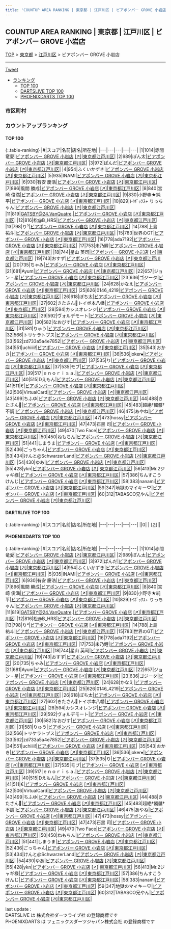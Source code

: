 ```yaml
---
title: 'COUNTUP AREA RANKING | 東京都 | 江戸川区 | ビアポンバー GROVE 小岩店'
---
```

## COUNTUP AREA RANKING | 東京都 | 江戸川区 | ビアポンバー GROVE 小岩店

[TOP](/darts/rank/) > [東京都](/darts/rank/東京都/) > [江戸川区](/darts/rank/東京都/江戸川区/) > ビアポンバー GROVE 小岩店

___

<a href="https://twitter.com/share?ref_src=twsrc%5Etfw" data-text="COUNTUP AREA RANKING | 東京都江戸川区ビアポンバー GROVE 小岩店" class="twitter-share-button" data-hashtags="DARTSLIVE,PHOENIXDARTS,darts,ダーツ" data-show-count="false">Tweet</a>

* [ランキング](#カウントアップランキング)
    * [TOP 100](#top-100)
    * [DARTSLIVE TOP 100](#dartslive-top-100)
    * [PHOENIXDARTS TOP 100](#phoenixdarts-top-100)

### 市区町村

<ul>

</ul>

### カウントアップランキング

#### TOP 100



{:.table-ranking}
|#|スコア|名前|店名|所在地|
|---|---|---|---|---|
|1|1014|<span class="rank-name-pd"><span class="pro-icon-pd"></span>赤間 竜愛</span>|<a href="/darts/rank/shops/91587.html">ビアポンバー GROVE 小岩店</a> <a href="https://vs.phoenixdarts.com/jp/shop/shopDetailInfo/s_91587?s_seq=91587">[↗]</a>|<a href="/darts/rank/東京都/江戸川区">東京都江戸川区</a>|
|2|989|<span class="rank-name-pd">ぽん太</span>|<a href="/darts/rank/shops/91587.html">ビアポンバー GROVE 小岩店</a> <a href="https://vs.phoenixdarts.com/jp/shop/shopDetailInfo/s_91587?s_seq=91587">[↗]</a>|<a href="/darts/rank/東京都/江戸川区">東京都江戸川区</a>|
|3|972|<span class="rank-name-pd">ぱんだ</span>|<a href="/darts/rank/shops/91587.html">ビアポンバー GROVE 小岩店</a> <a href="https://vs.phoenixdarts.com/jp/shop/shopDetailInfo/s_91587?s_seq=91587">[↗]</a>|<a href="/darts/rank/東京都/江戸川区">東京都江戸川区</a>|
|4|954|<span class="rank-name-pd">ふくいかずき</span>|<a href="/darts/rank/shops/91587.html">ビアポンバー GROVE 小岩店</a> <a href="https://vs.phoenixdarts.com/jp/shop/shopDetailInfo/s_91587?s_seq=91587">[↗]</a>|<a href="/darts/rank/東京都/江戸川区">東京都江戸川区</a>|
|5|935|<span class="rank-name-pd">INAMI</span>|<a href="/darts/rank/shops/91587.html">ビアポンバー GROVE 小岩店</a> <a href="https://vs.phoenixdarts.com/jp/shop/shopDetailInfo/s_91587?s_seq=91587">[↗]</a>|<a href="/darts/rank/東京都/江戸川区">東京都江戸川区</a>|
|6|930|<span class="rank-name-pd"><span class="pro-icon-pd"></span>有安 慶浩</span>|<a href="/darts/rank/shops/91587.html">ビアポンバー GROVE 小岩店</a> <a href="https://vs.phoenixdarts.com/jp/shop/shopDetailInfo/s_91587?s_seq=91587">[↗]</a>|<a href="/darts/rank/東京都/江戸川区">東京都江戸川区</a>|
|7|896|<span class="rank-name-pd"><span class="pro-icon-pd"></span>風間 勝成</span>|<a href="/darts/rank/shops/91587.html">ビアポンバー GROVE 小岩店</a> <a href="https://vs.phoenixdarts.com/jp/shop/shopDetailInfo/s_91587?s_seq=91587">[↗]</a>|<a href="/darts/rank/東京都/江戸川区">東京都江戸川区</a>|
|8|840|<span class="rank-name-pd"><span class="pro-icon-pd"></span>宮崎 俊満</span>|<a href="/darts/rank/shops/91587.html">ビアポンバー GROVE 小岩店</a> <a href="https://vs.phoenixdarts.com/jp/shop/shopDetailInfo/s_91587?s_seq=91587">[↗]</a>|<a href="/darts/rank/東京都/江戸川区">東京都江戸川区</a>|
|9|830|<span class="rank-name-pd">小野寺★純平</span>|<a href="/darts/rank/shops/91587.html">ビアポンバー GROVE 小岩店</a> <a href="https://vs.phoenixdarts.com/jp/shop/shopDetailInfo/s_91587?s_seq=91587">[↗]</a>|<a href="/darts/rank/東京都/江戸川区">東京都江戸川区</a>|
|10|829|<span class="rank-name-pd">ﾄｲﾎﾞｯｸｽ+ りっちゃん</span>|<a href="/darts/rank/shops/91587.html">ビアポンバー GROVE 小岩店</a> <a href="https://vs.phoenixdarts.com/jp/shop/shopDetailInfo/s_91587?s_seq=91587">[↗]</a>|<a href="/darts/rank/東京都/江戸川区">東京都江戸川区</a>|
|11|819|<span class="rank-name-pd">GATSBY@24.VanQuatre.</span>|<a href="/darts/rank/shops/91587.html">ビアポンバー GROVE 小岩店</a> <a href="https://vs.phoenixdarts.com/jp/shop/shopDetailInfo/s_91587?s_seq=91587">[↗]</a>|<a href="/darts/rank/東京都/江戸川区">東京都江戸川区</a>|
|12|816|<span class="rank-name-pd">松@B_HRS</span>|<a href="/darts/rank/shops/91587.html">ビアポンバー GROVE 小岩店</a> <a href="https://vs.phoenixdarts.com/jp/shop/shopDetailInfo/s_91587?s_seq=91587">[↗]</a>|<a href="/darts/rank/東京都/江戸川区">東京都江戸川区</a>|
|13|798|<span class="rank-name-pd">り³</span>|<a href="/darts/rank/shops/91587.html">ビアポンバー GROVE 小岩店</a> <a href="https://vs.phoenixdarts.com/jp/shop/shopDetailInfo/s_91587?s_seq=91587">[↗]</a>|<a href="/darts/rank/東京都/江戸川区">東京都江戸川区</a>|
|14|788|<span class="rank-name-pd">上島　祐斗</span>|<a href="/darts/rank/shops/91587.html">ビアポンバー GROVE 小岩店</a> <a href="https://vs.phoenixdarts.com/jp/shop/shopDetailInfo/s_91587?s_seq=91587">[↗]</a>|<a href="/darts/rank/東京都/江戸川区">東京都江戸川区</a>|
|15|783|<span class="rank-name-pd">世界のGT</span>|<a href="/darts/rank/shops/91587.html">ビアポンバー GROVE 小岩店</a> <a href="https://vs.phoenixdarts.com/jp/shop/shopDetailInfo/s_91587?s_seq=91587">[↗]</a>|<a href="/darts/rank/東京都/江戸川区">東京都江戸川区</a>|
|16|778|<span class="rank-name-pd">ada7192</span>|<a href="/darts/rank/shops/91587.html">ビアポンバー GROVE 小岩店</a> <a href="https://vs.phoenixdarts.com/jp/shop/shopDetailInfo/s_91587?s_seq=91587">[↗]</a>|<a href="/darts/rank/東京都/江戸川区">東京都江戸川区</a>|
|17|753|<span class="rank-name-pd">未乃鯉</span>|<a href="/darts/rank/shops/91587.html">ビアポンバー GROVE 小岩店</a> <a href="https://vs.phoenixdarts.com/jp/shop/shopDetailInfo/s_91587?s_seq=91587">[↗]</a>|<a href="/darts/rank/東京都/江戸川区">東京都江戸川区</a>|
|18|744|<span class="rank-name-pd"><span class="pro-icon-pd"></span>星山 英司</span>|<a href="/darts/rank/shops/91587.html">ビアポンバー GROVE 小岩店</a> <a href="https://vs.phoenixdarts.com/jp/shop/shopDetailInfo/s_91587?s_seq=91587">[↗]</a>|<a href="/darts/rank/東京都/江戸川区">東京都江戸川区</a>|
|19|743|<span class="rank-name-pd">おすず</span>|<a href="/darts/rank/shops/91587.html">ビアポンバー GROVE 小岩店</a> <a href="https://vs.phoenixdarts.com/jp/shop/shopDetailInfo/s_91587?s_seq=91587">[↗]</a>|<a href="/darts/rank/東京都/江戸川区">東京都江戸川区</a>|
|20|735|<span class="rank-name-pd">ちゃみ</span>|<a href="/darts/rank/shops/91587.html">ビアポンバー GROVE 小岩店</a> <a href="https://vs.phoenixdarts.com/jp/shop/shopDetailInfo/s_91587?s_seq=91587">[↗]</a>|<a href="/darts/rank/東京都/江戸川区">東京都江戸川区</a>|
|21|681|<span class="rank-name-pd">Ayum</span>|<a href="/darts/rank/shops/91587.html">ビアポンバー GROVE 小岩店</a> <a href="https://vs.phoenixdarts.com/jp/shop/shopDetailInfo/s_91587?s_seq=91587">[↗]</a>|<a href="/darts/rank/東京都/江戸川区">東京都江戸川区</a>|
|22|657|<span class="rank-name-pd">ジョン・星</span>|<a href="/darts/rank/shops/91587.html">ビアポンバー GROVE 小岩店</a> <a href="https://vs.phoenixdarts.com/jp/shop/shopDetailInfo/s_91587?s_seq=91587">[↗]</a>|<a href="/darts/rank/東京都/江戸川区">東京都江戸川区</a>|
|23|636|<span class="rank-name-pd">ゴジータ</span>|<a href="/darts/rank/shops/91587.html">ビアポンバー GROVE 小岩店</a> <a href="https://vs.phoenixdarts.com/jp/shop/shopDetailInfo/s_91587?s_seq=91587">[↗]</a>|<a href="/darts/rank/東京都/江戸川区">東京都江戸川区</a>|
|24|628|<span class="rank-name-pd">かなえ</span>|<a href="/darts/rank/shops/91587.html">ビアポンバー GROVE 小岩店</a> <a href="https://vs.phoenixdarts.com/jp/shop/shopDetailInfo/s_91587?s_seq=91587">[↗]</a>|<a href="/darts/rank/東京都/江戸川区">東京都江戸川区</a>|
|25|626|<span class="rank-name-pd">0146_4219</span>|<a href="/darts/rank/shops/91587.html">ビアポンバー GROVE 小岩店</a> <a href="https://vs.phoenixdarts.com/jp/shop/shopDetailInfo/s_91587?s_seq=91587">[↗]</a>|<a href="/darts/rank/東京都/江戸川区">東京都江戸川区</a>|
|26|618|<span class="rank-name-pd">ぽち太</span>|<a href="/darts/rank/shops/91587.html">ビアポンバー GROVE 小岩店</a> <a href="https://vs.phoenixdarts.com/jp/shop/shopDetailInfo/s_91587?s_seq=91587">[↗]</a>|<a href="/darts/rank/東京都/江戸川区">東京都江戸川区</a>|
|27|602|<span class="rank-name-pd">きたさん🎯トイボ本八幡</span>|<a href="/darts/rank/shops/91587.html">ビアポンバー GROVE 小岩店</a> <a href="https://vs.phoenixdarts.com/jp/shop/shopDetailInfo/s_91587?s_seq=91587">[↗]</a>|<a href="/darts/rank/東京都/江戸川区">東京都江戸川区</a>|
|28|594|<span class="rank-name-pd">カシスオレンジ</span>|<a href="/darts/rank/shops/91587.html">ビアポンバー GROVE 小岩店</a> <a href="https://vs.phoenixdarts.com/jp/shop/shopDetailInfo/s_91587?s_seq=91587">[↗]</a>|<a href="/darts/rank/東京都/江戸川区">東京都江戸川区</a>|
|29|592|<span class="rank-name-pd">ヴォルデモート</span>|<a href="/darts/rank/shops/91587.html">ビアポンバー GROVE 小岩店</a> <a href="https://vs.phoenixdarts.com/jp/shop/shopDetailInfo/s_91587?s_seq=91587">[↗]</a>|<a href="/darts/rank/東京都/江戸川区">東京都江戸川区</a>|
|30|582|<span class="rank-name-pd">なおぴす</span>|<a href="/darts/rank/shops/91587.html">ビアポンバー GROVE 小岩店</a> <a href="https://vs.phoenixdarts.com/jp/shop/shopDetailInfo/s_91587?s_seq=91587">[↗]</a>|<a href="/darts/rank/東京都/江戸川区">東京都江戸川区</a>|
|31|581|<span class="rank-name-pd">りゅう</span>|<a href="/darts/rank/shops/91587.html">ビアポンバー GROVE 小岩店</a> <a href="https://vs.phoenixdarts.com/jp/shop/shopDetailInfo/s_91587?s_seq=91587">[↗]</a>|<a href="/darts/rank/東京都/江戸川区">東京都江戸川区</a>|
|32|566|<span class="rank-name-pd">トリケラトプス</span>|<a href="/darts/rank/shops/91587.html">ビアポンバー GROVE 小岩店</a> <a href="https://vs.phoenixdarts.com/jp/shop/shopDetailInfo/s_91587?s_seq=91587">[↗]</a>|<a href="/darts/rank/東京都/江戸川区">東京都江戸川区</a>|
|33|562|<span class="rank-name-pd">zd733a5a4e7852</span>|<a href="/darts/rank/shops/91587.html">ビアポンバー GROVE 小岩店</a> <a href="https://vs.phoenixdarts.com/jp/shop/shopDetailInfo/s_91587?s_seq=91587">[↗]</a>|<a href="/darts/rank/東京都/江戸川区">東京都江戸川区</a>|
|34|551|<span class="rank-name-pd">uchiiii!</span>|<a href="/darts/rank/shops/91587.html">ビアポンバー GROVE 小岩店</a> <a href="https://vs.phoenixdarts.com/jp/shop/shopDetailInfo/s_91587?s_seq=91587">[↗]</a>|<a href="/darts/rank/東京都/江戸川区">東京都江戸川区</a>|
|35|543|<span class="rank-name-pd">おかき</span>|<a href="/darts/rank/shops/91587.html">ビアポンバー GROVE 小岩店</a> <a href="https://vs.phoenixdarts.com/jp/shop/shopDetailInfo/s_91587?s_seq=91587">[↗]</a>|<a href="/darts/rank/東京都/江戸川区">東京都江戸川区</a>|
|36|536|<span class="rank-name-pd">joker♠️</span>|<a href="/darts/rank/shops/91587.html">ビアポンバー GROVE 小岩店</a> <a href="https://vs.phoenixdarts.com/jp/shop/shopDetailInfo/s_91587?s_seq=91587">[↗]</a>|<a href="/darts/rank/東京都/江戸川区">東京都江戸川区</a>|
|37|535|<span class="rank-name-pd">り</span>|<a href="/darts/rank/shops/91587.html">ビアポンバー GROVE 小岩店</a> <a href="https://vs.phoenixdarts.com/jp/shop/shopDetailInfo/s_91587?s_seq=91587">[↗]</a>|<a href="/darts/rank/東京都/江戸川区">東京都江戸川区</a>|
|37|535|<span class="rank-name-pd">モブ</span>|<a href="/darts/rank/shops/91587.html">ビアポンバー GROVE 小岩店</a> <a href="https://vs.phoenixdarts.com/jp/shop/shopDetailInfo/s_91587?s_seq=91587">[↗]</a>|<a href="/darts/rank/東京都/江戸川区">東京都江戸川区</a>|
|39|517|<span class="rank-name-pd">ｅｎｏｒｉｓａ.</span>|<a href="/darts/rank/shops/91587.html">ビアポンバー GROVE 小岩店</a> <a href="https://vs.phoenixdarts.com/jp/shop/shopDetailInfo/s_91587?s_seq=91587">[↗]</a>|<a href="/darts/rank/東京都/江戸川区">東京都江戸川区</a>|
|40|515|<span class="rank-name-pd">Dえもん</span>|<a href="/darts/rank/shops/91587.html">ビアポンバー GROVE 小岩店</a> <a href="https://vs.phoenixdarts.com/jp/shop/shopDetailInfo/s_91587?s_seq=91587">[↗]</a>|<a href="/darts/rank/東京都/江戸川区">東京都江戸川区</a>|
|41|511|<span class="rank-name-pd">€</span>|<a href="/darts/rank/shops/91587.html">ビアポンバー GROVE 小岩店</a> <a href="https://vs.phoenixdarts.com/jp/shop/shopDetailInfo/s_91587?s_seq=91587">[↗]</a>|<a href="/darts/rank/東京都/江戸川区">東京都江戸川区</a>|
|42|506|<span class="rank-name-pd">VirtualCard</span>|<a href="/darts/rank/shops/91587.html">ビアポンバー GROVE 小岩店</a> <a href="https://vs.phoenixdarts.com/jp/shop/shopDetailInfo/s_91587?s_seq=91587">[↗]</a>|<a href="/darts/rank/東京都/江戸川区">東京都江戸川区</a>|
|43|499|<span class="rank-name-pd">ちふゆ</span>|<a href="/darts/rank/shops/91587.html">ビアポンバー GROVE 小岩店</a> <a href="https://vs.phoenixdarts.com/jp/shop/shopDetailInfo/s_91587?s_seq=91587">[↗]</a>|<a href="/darts/rank/東京都/江戸川区">東京都江戸川区</a>|
|44|488|<span class="rank-name-pd">きたさん🎯</span>|<a href="/darts/rank/shops/91587.html">ビアポンバー GROVE 小岩店</a> <a href="https://vs.phoenixdarts.com/jp/shop/shopDetailInfo/s_91587?s_seq=91587">[↗]</a>|<a href="/darts/rank/東京都/江戸川区">東京都江戸川区</a>|
|45|483|<span class="rank-name-pd">超絶†髑髏†不調</span>|<a href="/darts/rank/shops/91587.html">ビアポンバー GROVE 小岩店</a> <a href="https://vs.phoenixdarts.com/jp/shop/shopDetailInfo/s_91587?s_seq=91587">[↗]</a>|<a href="/darts/rank/東京都/江戸川区">東京都江戸川区</a>|
|46|475|<span class="rank-name-pd">あやね</span>|<a href="/darts/rank/shops/91587.html">ビアポンバー GROVE 小岩店</a> <a href="https://vs.phoenixdarts.com/jp/shop/shopDetailInfo/s_91587?s_seq=91587">[↗]</a>|<a href="/darts/rank/東京都/江戸川区">東京都江戸川区</a>|
|47|473|<span class="rank-name-pd">hossy</span>|<a href="/darts/rank/shops/91587.html">ビアポンバー GROVE 小岩店</a> <a href="https://vs.phoenixdarts.com/jp/shop/shopDetailInfo/s_91587?s_seq=91587">[↗]</a>|<a href="/darts/rank/東京都/江戸川区">東京都江戸川区</a>|
|47|473|<span class="rank-name-pd"><span class="pro-icon-pd"></span>石黒 司</span>|<a href="/darts/rank/shops/91587.html">ビアポンバー GROVE 小岩店</a> <a href="https://vs.phoenixdarts.com/jp/shop/shopDetailInfo/s_91587?s_seq=91587">[↗]</a>|<a href="/darts/rank/東京都/江戸川区">東京都江戸川区</a>|
|49|470|<span class="rank-name-pd">Two Face</span>|<a href="/darts/rank/shops/91587.html">ビアポンバー GROVE 小岩店</a> <a href="https://vs.phoenixdarts.com/jp/shop/shopDetailInfo/s_91587?s_seq=91587">[↗]</a>|<a href="/darts/rank/東京都/江戸川区">東京都江戸川区</a>|
|50|450|<span class="rank-name-pd">ねもちん</span>|<a href="/darts/rank/shops/91587.html">ビアポンバー GROVE 小岩店</a> <a href="https://vs.phoenixdarts.com/jp/shop/shopDetailInfo/s_91587?s_seq=91587">[↗]</a>|<a href="/darts/rank/東京都/江戸川区">東京都江戸川区</a>|
|51|441|<span class="rank-name-pd">しまうま</span>|<a href="/darts/rank/shops/91587.html">ビアポンバー GROVE 小岩店</a> <a href="https://vs.phoenixdarts.com/jp/shop/shopDetailInfo/s_91587?s_seq=91587">[↗]</a>|<a href="/darts/rank/東京都/江戸川区">東京都江戸川区</a>|
|52|436|<span class="rank-name-pd">ごっちゃん</span>|<a href="/darts/rank/shops/91587.html">ビアポンバー GROVE 小岩店</a> <a href="https://vs.phoenixdarts.com/jp/shop/shopDetailInfo/s_91587?s_seq=91587">[↗]</a>|<a href="/darts/rank/東京都/江戸川区">東京都江戸川区</a>|
|53|434|<span class="rank-name-pd">けんと@SchwarzerLand</span>|<a href="/darts/rank/shops/91587.html">ビアポンバー GROVE 小岩店</a> <a href="https://vs.phoenixdarts.com/jp/shop/shopDetailInfo/s_91587?s_seq=91587">[↗]</a>|<a href="/darts/rank/東京都/江戸川区">東京都江戸川区</a>|
|54|430|<span class="rank-name-pd">ゆあ</span>|<a href="/darts/rank/shops/91587.html">ビアポンバー GROVE 小岩店</a> <a href="https://vs.phoenixdarts.com/jp/shop/shopDetailInfo/s_91587?s_seq=91587">[↗]</a>|<a href="/darts/rank/東京都/江戸川区">東京都江戸川区</a>|
|55|428|<span class="rank-name-pd">ykn</span>|<a href="/darts/rank/shops/91587.html">ビアポンバー GROVE 小岩店</a> <a href="https://vs.phoenixdarts.com/jp/shop/shopDetailInfo/s_91587?s_seq=91587">[↗]</a>|<a href="/darts/rank/東京都/江戸川区">東京都江戸川区</a>|
|56|413|<span class="rank-name-pd">Mr.2ジャギ様</span>|<a href="/darts/rank/shops/91587.html">ビアポンバー GROVE 小岩店</a> <a href="https://vs.phoenixdarts.com/jp/shop/shopDetailInfo/s_91587?s_seq=91587">[↗]</a>|<a href="/darts/rank/東京都/江戸川区">東京都江戸川区</a>|
|57|386|<span class="rank-name-pd">ちんすこうけんじ</span>|<a href="/darts/rank/shops/91587.html">ビアポンバー GROVE 小岩店</a> <a href="https://vs.phoenixdarts.com/jp/shop/shopDetailInfo/s_91587?s_seq=91587">[↗]</a>|<a href="/darts/rank/東京都/江戸川区">東京都江戸川区</a>|
|58|383|<span class="rank-name-pd">nanami</span>|<a href="/darts/rank/shops/91587.html">ビアポンバー GROVE 小岩店</a> <a href="https://vs.phoenixdarts.com/jp/shop/shopDetailInfo/s_91587?s_seq=91587">[↗]</a>|<a href="/darts/rank/東京都/江戸川区">東京都江戸川区</a>|
|59|347|<span class="rank-name-pd">地獄のマイキー♡</span>|<a href="/darts/rank/shops/91587.html">ビアポンバー GROVE 小岩店</a> <a href="https://vs.phoenixdarts.com/jp/shop/shopDetailInfo/s_91587?s_seq=91587">[↗]</a>|<a href="/darts/rank/東京都/江戸川区">東京都江戸川区</a>|
|60|312|<span class="rank-name-pd">TABASCO兄やん</span>|<a href="/darts/rank/shops/91587.html">ビアポンバー GROVE 小岩店</a> <a href="https://vs.phoenixdarts.com/jp/shop/shopDetailInfo/s_91587?s_seq=91587">[↗]</a>|<a href="/darts/rank/東京都/江戸川区">東京都江戸川区</a>|


#### DARTSLIVE TOP 100



{:.table-ranking}
|#|スコア|名前|店名|所在地|
|---|---|---|---|---|
||0|<span class="rank-name-dl"> </span>|<a href="/darts/rank/shops/.html"></a> <a href="">[↗]</a>|<a href="/darts/rank//"></a>|


#### PHOENIXDARTS TOP 100



{:.table-ranking}
|#|スコア|名前|店名|所在地|
|---|---|---|---|---|
|1|1014|<span class="rank-name-pd"><span class="pro-icon-pd"></span>赤間 竜愛</span>|<a href="/darts/rank/shops/91587.html">ビアポンバー GROVE 小岩店</a> <a href="https://vs.phoenixdarts.com/jp/shop/shopDetailInfo/s_91587?s_seq=91587">[↗]</a>|<a href="/darts/rank/東京都/江戸川区">東京都江戸川区</a>|
|2|989|<span class="rank-name-pd">ぽん太</span>|<a href="/darts/rank/shops/91587.html">ビアポンバー GROVE 小岩店</a> <a href="https://vs.phoenixdarts.com/jp/shop/shopDetailInfo/s_91587?s_seq=91587">[↗]</a>|<a href="/darts/rank/東京都/江戸川区">東京都江戸川区</a>|
|3|972|<span class="rank-name-pd">ぱんだ</span>|<a href="/darts/rank/shops/91587.html">ビアポンバー GROVE 小岩店</a> <a href="https://vs.phoenixdarts.com/jp/shop/shopDetailInfo/s_91587?s_seq=91587">[↗]</a>|<a href="/darts/rank/東京都/江戸川区">東京都江戸川区</a>|
|4|954|<span class="rank-name-pd">ふくいかずき</span>|<a href="/darts/rank/shops/91587.html">ビアポンバー GROVE 小岩店</a> <a href="https://vs.phoenixdarts.com/jp/shop/shopDetailInfo/s_91587?s_seq=91587">[↗]</a>|<a href="/darts/rank/東京都/江戸川区">東京都江戸川区</a>|
|5|935|<span class="rank-name-pd">INAMI</span>|<a href="/darts/rank/shops/91587.html">ビアポンバー GROVE 小岩店</a> <a href="https://vs.phoenixdarts.com/jp/shop/shopDetailInfo/s_91587?s_seq=91587">[↗]</a>|<a href="/darts/rank/東京都/江戸川区">東京都江戸川区</a>|
|6|930|<span class="rank-name-pd"><span class="pro-icon-pd"></span>有安 慶浩</span>|<a href="/darts/rank/shops/91587.html">ビアポンバー GROVE 小岩店</a> <a href="https://vs.phoenixdarts.com/jp/shop/shopDetailInfo/s_91587?s_seq=91587">[↗]</a>|<a href="/darts/rank/東京都/江戸川区">東京都江戸川区</a>|
|7|896|<span class="rank-name-pd"><span class="pro-icon-pd"></span>風間 勝成</span>|<a href="/darts/rank/shops/91587.html">ビアポンバー GROVE 小岩店</a> <a href="https://vs.phoenixdarts.com/jp/shop/shopDetailInfo/s_91587?s_seq=91587">[↗]</a>|<a href="/darts/rank/東京都/江戸川区">東京都江戸川区</a>|
|8|840|<span class="rank-name-pd"><span class="pro-icon-pd"></span>宮崎 俊満</span>|<a href="/darts/rank/shops/91587.html">ビアポンバー GROVE 小岩店</a> <a href="https://vs.phoenixdarts.com/jp/shop/shopDetailInfo/s_91587?s_seq=91587">[↗]</a>|<a href="/darts/rank/東京都/江戸川区">東京都江戸川区</a>|
|9|830|<span class="rank-name-pd">小野寺★純平</span>|<a href="/darts/rank/shops/91587.html">ビアポンバー GROVE 小岩店</a> <a href="https://vs.phoenixdarts.com/jp/shop/shopDetailInfo/s_91587?s_seq=91587">[↗]</a>|<a href="/darts/rank/東京都/江戸川区">東京都江戸川区</a>|
|10|829|<span class="rank-name-pd">ﾄｲﾎﾞｯｸｽ+ りっちゃん</span>|<a href="/darts/rank/shops/91587.html">ビアポンバー GROVE 小岩店</a> <a href="https://vs.phoenixdarts.com/jp/shop/shopDetailInfo/s_91587?s_seq=91587">[↗]</a>|<a href="/darts/rank/東京都/江戸川区">東京都江戸川区</a>|
|11|819|<span class="rank-name-pd">GATSBY@24.VanQuatre.</span>|<a href="/darts/rank/shops/91587.html">ビアポンバー GROVE 小岩店</a> <a href="https://vs.phoenixdarts.com/jp/shop/shopDetailInfo/s_91587?s_seq=91587">[↗]</a>|<a href="/darts/rank/東京都/江戸川区">東京都江戸川区</a>|
|12|816|<span class="rank-name-pd">松@B_HRS</span>|<a href="/darts/rank/shops/91587.html">ビアポンバー GROVE 小岩店</a> <a href="https://vs.phoenixdarts.com/jp/shop/shopDetailInfo/s_91587?s_seq=91587">[↗]</a>|<a href="/darts/rank/東京都/江戸川区">東京都江戸川区</a>|
|13|798|<span class="rank-name-pd">り³</span>|<a href="/darts/rank/shops/91587.html">ビアポンバー GROVE 小岩店</a> <a href="https://vs.phoenixdarts.com/jp/shop/shopDetailInfo/s_91587?s_seq=91587">[↗]</a>|<a href="/darts/rank/東京都/江戸川区">東京都江戸川区</a>|
|14|788|<span class="rank-name-pd">上島　祐斗</span>|<a href="/darts/rank/shops/91587.html">ビアポンバー GROVE 小岩店</a> <a href="https://vs.phoenixdarts.com/jp/shop/shopDetailInfo/s_91587?s_seq=91587">[↗]</a>|<a href="/darts/rank/東京都/江戸川区">東京都江戸川区</a>|
|15|783|<span class="rank-name-pd">世界のGT</span>|<a href="/darts/rank/shops/91587.html">ビアポンバー GROVE 小岩店</a> <a href="https://vs.phoenixdarts.com/jp/shop/shopDetailInfo/s_91587?s_seq=91587">[↗]</a>|<a href="/darts/rank/東京都/江戸川区">東京都江戸川区</a>|
|16|778|<span class="rank-name-pd">ada7192</span>|<a href="/darts/rank/shops/91587.html">ビアポンバー GROVE 小岩店</a> <a href="https://vs.phoenixdarts.com/jp/shop/shopDetailInfo/s_91587?s_seq=91587">[↗]</a>|<a href="/darts/rank/東京都/江戸川区">東京都江戸川区</a>|
|17|753|<span class="rank-name-pd">未乃鯉</span>|<a href="/darts/rank/shops/91587.html">ビアポンバー GROVE 小岩店</a> <a href="https://vs.phoenixdarts.com/jp/shop/shopDetailInfo/s_91587?s_seq=91587">[↗]</a>|<a href="/darts/rank/東京都/江戸川区">東京都江戸川区</a>|
|18|744|<span class="rank-name-pd"><span class="pro-icon-pd"></span>星山 英司</span>|<a href="/darts/rank/shops/91587.html">ビアポンバー GROVE 小岩店</a> <a href="https://vs.phoenixdarts.com/jp/shop/shopDetailInfo/s_91587?s_seq=91587">[↗]</a>|<a href="/darts/rank/東京都/江戸川区">東京都江戸川区</a>|
|19|743|<span class="rank-name-pd">おすず</span>|<a href="/darts/rank/shops/91587.html">ビアポンバー GROVE 小岩店</a> <a href="https://vs.phoenixdarts.com/jp/shop/shopDetailInfo/s_91587?s_seq=91587">[↗]</a>|<a href="/darts/rank/東京都/江戸川区">東京都江戸川区</a>|
|20|735|<span class="rank-name-pd">ちゃみ</span>|<a href="/darts/rank/shops/91587.html">ビアポンバー GROVE 小岩店</a> <a href="https://vs.phoenixdarts.com/jp/shop/shopDetailInfo/s_91587?s_seq=91587">[↗]</a>|<a href="/darts/rank/東京都/江戸川区">東京都江戸川区</a>|
|21|681|<span class="rank-name-pd">Ayum</span>|<a href="/darts/rank/shops/91587.html">ビアポンバー GROVE 小岩店</a> <a href="https://vs.phoenixdarts.com/jp/shop/shopDetailInfo/s_91587?s_seq=91587">[↗]</a>|<a href="/darts/rank/東京都/江戸川区">東京都江戸川区</a>|
|22|657|<span class="rank-name-pd">ジョン・星</span>|<a href="/darts/rank/shops/91587.html">ビアポンバー GROVE 小岩店</a> <a href="https://vs.phoenixdarts.com/jp/shop/shopDetailInfo/s_91587?s_seq=91587">[↗]</a>|<a href="/darts/rank/東京都/江戸川区">東京都江戸川区</a>|
|23|636|<span class="rank-name-pd">ゴジータ</span>|<a href="/darts/rank/shops/91587.html">ビアポンバー GROVE 小岩店</a> <a href="https://vs.phoenixdarts.com/jp/shop/shopDetailInfo/s_91587?s_seq=91587">[↗]</a>|<a href="/darts/rank/東京都/江戸川区">東京都江戸川区</a>|
|24|628|<span class="rank-name-pd">かなえ</span>|<a href="/darts/rank/shops/91587.html">ビアポンバー GROVE 小岩店</a> <a href="https://vs.phoenixdarts.com/jp/shop/shopDetailInfo/s_91587?s_seq=91587">[↗]</a>|<a href="/darts/rank/東京都/江戸川区">東京都江戸川区</a>|
|25|626|<span class="rank-name-pd">0146_4219</span>|<a href="/darts/rank/shops/91587.html">ビアポンバー GROVE 小岩店</a> <a href="https://vs.phoenixdarts.com/jp/shop/shopDetailInfo/s_91587?s_seq=91587">[↗]</a>|<a href="/darts/rank/東京都/江戸川区">東京都江戸川区</a>|
|26|618|<span class="rank-name-pd">ぽち太</span>|<a href="/darts/rank/shops/91587.html">ビアポンバー GROVE 小岩店</a> <a href="https://vs.phoenixdarts.com/jp/shop/shopDetailInfo/s_91587?s_seq=91587">[↗]</a>|<a href="/darts/rank/東京都/江戸川区">東京都江戸川区</a>|
|27|602|<span class="rank-name-pd">きたさん🎯トイボ本八幡</span>|<a href="/darts/rank/shops/91587.html">ビアポンバー GROVE 小岩店</a> <a href="https://vs.phoenixdarts.com/jp/shop/shopDetailInfo/s_91587?s_seq=91587">[↗]</a>|<a href="/darts/rank/東京都/江戸川区">東京都江戸川区</a>|
|28|594|<span class="rank-name-pd">カシスオレンジ</span>|<a href="/darts/rank/shops/91587.html">ビアポンバー GROVE 小岩店</a> <a href="https://vs.phoenixdarts.com/jp/shop/shopDetailInfo/s_91587?s_seq=91587">[↗]</a>|<a href="/darts/rank/東京都/江戸川区">東京都江戸川区</a>|
|29|592|<span class="rank-name-pd">ヴォルデモート</span>|<a href="/darts/rank/shops/91587.html">ビアポンバー GROVE 小岩店</a> <a href="https://vs.phoenixdarts.com/jp/shop/shopDetailInfo/s_91587?s_seq=91587">[↗]</a>|<a href="/darts/rank/東京都/江戸川区">東京都江戸川区</a>|
|30|582|<span class="rank-name-pd">なおぴす</span>|<a href="/darts/rank/shops/91587.html">ビアポンバー GROVE 小岩店</a> <a href="https://vs.phoenixdarts.com/jp/shop/shopDetailInfo/s_91587?s_seq=91587">[↗]</a>|<a href="/darts/rank/東京都/江戸川区">東京都江戸川区</a>|
|31|581|<span class="rank-name-pd">りゅう</span>|<a href="/darts/rank/shops/91587.html">ビアポンバー GROVE 小岩店</a> <a href="https://vs.phoenixdarts.com/jp/shop/shopDetailInfo/s_91587?s_seq=91587">[↗]</a>|<a href="/darts/rank/東京都/江戸川区">東京都江戸川区</a>|
|32|566|<span class="rank-name-pd">トリケラトプス</span>|<a href="/darts/rank/shops/91587.html">ビアポンバー GROVE 小岩店</a> <a href="https://vs.phoenixdarts.com/jp/shop/shopDetailInfo/s_91587?s_seq=91587">[↗]</a>|<a href="/darts/rank/東京都/江戸川区">東京都江戸川区</a>|
|33|562|<span class="rank-name-pd">zd733a5a4e7852</span>|<a href="/darts/rank/shops/91587.html">ビアポンバー GROVE 小岩店</a> <a href="https://vs.phoenixdarts.com/jp/shop/shopDetailInfo/s_91587?s_seq=91587">[↗]</a>|<a href="/darts/rank/東京都/江戸川区">東京都江戸川区</a>|
|34|551|<span class="rank-name-pd">uchiiii!</span>|<a href="/darts/rank/shops/91587.html">ビアポンバー GROVE 小岩店</a> <a href="https://vs.phoenixdarts.com/jp/shop/shopDetailInfo/s_91587?s_seq=91587">[↗]</a>|<a href="/darts/rank/東京都/江戸川区">東京都江戸川区</a>|
|35|543|<span class="rank-name-pd">おかき</span>|<a href="/darts/rank/shops/91587.html">ビアポンバー GROVE 小岩店</a> <a href="https://vs.phoenixdarts.com/jp/shop/shopDetailInfo/s_91587?s_seq=91587">[↗]</a>|<a href="/darts/rank/東京都/江戸川区">東京都江戸川区</a>|
|36|536|<span class="rank-name-pd">joker♠️</span>|<a href="/darts/rank/shops/91587.html">ビアポンバー GROVE 小岩店</a> <a href="https://vs.phoenixdarts.com/jp/shop/shopDetailInfo/s_91587?s_seq=91587">[↗]</a>|<a href="/darts/rank/東京都/江戸川区">東京都江戸川区</a>|
|37|535|<span class="rank-name-pd">り</span>|<a href="/darts/rank/shops/91587.html">ビアポンバー GROVE 小岩店</a> <a href="https://vs.phoenixdarts.com/jp/shop/shopDetailInfo/s_91587?s_seq=91587">[↗]</a>|<a href="/darts/rank/東京都/江戸川区">東京都江戸川区</a>|
|37|535|<span class="rank-name-pd">モブ</span>|<a href="/darts/rank/shops/91587.html">ビアポンバー GROVE 小岩店</a> <a href="https://vs.phoenixdarts.com/jp/shop/shopDetailInfo/s_91587?s_seq=91587">[↗]</a>|<a href="/darts/rank/東京都/江戸川区">東京都江戸川区</a>|
|39|517|<span class="rank-name-pd">ｅｎｏｒｉｓａ.</span>|<a href="/darts/rank/shops/91587.html">ビアポンバー GROVE 小岩店</a> <a href="https://vs.phoenixdarts.com/jp/shop/shopDetailInfo/s_91587?s_seq=91587">[↗]</a>|<a href="/darts/rank/東京都/江戸川区">東京都江戸川区</a>|
|40|515|<span class="rank-name-pd">Dえもん</span>|<a href="/darts/rank/shops/91587.html">ビアポンバー GROVE 小岩店</a> <a href="https://vs.phoenixdarts.com/jp/shop/shopDetailInfo/s_91587?s_seq=91587">[↗]</a>|<a href="/darts/rank/東京都/江戸川区">東京都江戸川区</a>|
|41|511|<span class="rank-name-pd">€</span>|<a href="/darts/rank/shops/91587.html">ビアポンバー GROVE 小岩店</a> <a href="https://vs.phoenixdarts.com/jp/shop/shopDetailInfo/s_91587?s_seq=91587">[↗]</a>|<a href="/darts/rank/東京都/江戸川区">東京都江戸川区</a>|
|42|506|<span class="rank-name-pd">VirtualCard</span>|<a href="/darts/rank/shops/91587.html">ビアポンバー GROVE 小岩店</a> <a href="https://vs.phoenixdarts.com/jp/shop/shopDetailInfo/s_91587?s_seq=91587">[↗]</a>|<a href="/darts/rank/東京都/江戸川区">東京都江戸川区</a>|
|43|499|<span class="rank-name-pd">ちふゆ</span>|<a href="/darts/rank/shops/91587.html">ビアポンバー GROVE 小岩店</a> <a href="https://vs.phoenixdarts.com/jp/shop/shopDetailInfo/s_91587?s_seq=91587">[↗]</a>|<a href="/darts/rank/東京都/江戸川区">東京都江戸川区</a>|
|44|488|<span class="rank-name-pd">きたさん🎯</span>|<a href="/darts/rank/shops/91587.html">ビアポンバー GROVE 小岩店</a> <a href="https://vs.phoenixdarts.com/jp/shop/shopDetailInfo/s_91587?s_seq=91587">[↗]</a>|<a href="/darts/rank/東京都/江戸川区">東京都江戸川区</a>|
|45|483|<span class="rank-name-pd">超絶†髑髏†不調</span>|<a href="/darts/rank/shops/91587.html">ビアポンバー GROVE 小岩店</a> <a href="https://vs.phoenixdarts.com/jp/shop/shopDetailInfo/s_91587?s_seq=91587">[↗]</a>|<a href="/darts/rank/東京都/江戸川区">東京都江戸川区</a>|
|46|475|<span class="rank-name-pd">あやね</span>|<a href="/darts/rank/shops/91587.html">ビアポンバー GROVE 小岩店</a> <a href="https://vs.phoenixdarts.com/jp/shop/shopDetailInfo/s_91587?s_seq=91587">[↗]</a>|<a href="/darts/rank/東京都/江戸川区">東京都江戸川区</a>|
|47|473|<span class="rank-name-pd">hossy</span>|<a href="/darts/rank/shops/91587.html">ビアポンバー GROVE 小岩店</a> <a href="https://vs.phoenixdarts.com/jp/shop/shopDetailInfo/s_91587?s_seq=91587">[↗]</a>|<a href="/darts/rank/東京都/江戸川区">東京都江戸川区</a>|
|47|473|<span class="rank-name-pd"><span class="pro-icon-pd"></span>石黒 司</span>|<a href="/darts/rank/shops/91587.html">ビアポンバー GROVE 小岩店</a> <a href="https://vs.phoenixdarts.com/jp/shop/shopDetailInfo/s_91587?s_seq=91587">[↗]</a>|<a href="/darts/rank/東京都/江戸川区">東京都江戸川区</a>|
|49|470|<span class="rank-name-pd">Two Face</span>|<a href="/darts/rank/shops/91587.html">ビアポンバー GROVE 小岩店</a> <a href="https://vs.phoenixdarts.com/jp/shop/shopDetailInfo/s_91587?s_seq=91587">[↗]</a>|<a href="/darts/rank/東京都/江戸川区">東京都江戸川区</a>|
|50|450|<span class="rank-name-pd">ねもちん</span>|<a href="/darts/rank/shops/91587.html">ビアポンバー GROVE 小岩店</a> <a href="https://vs.phoenixdarts.com/jp/shop/shopDetailInfo/s_91587?s_seq=91587">[↗]</a>|<a href="/darts/rank/東京都/江戸川区">東京都江戸川区</a>|
|51|441|<span class="rank-name-pd">しまうま</span>|<a href="/darts/rank/shops/91587.html">ビアポンバー GROVE 小岩店</a> <a href="https://vs.phoenixdarts.com/jp/shop/shopDetailInfo/s_91587?s_seq=91587">[↗]</a>|<a href="/darts/rank/東京都/江戸川区">東京都江戸川区</a>|
|52|436|<span class="rank-name-pd">ごっちゃん</span>|<a href="/darts/rank/shops/91587.html">ビアポンバー GROVE 小岩店</a> <a href="https://vs.phoenixdarts.com/jp/shop/shopDetailInfo/s_91587?s_seq=91587">[↗]</a>|<a href="/darts/rank/東京都/江戸川区">東京都江戸川区</a>|
|53|434|<span class="rank-name-pd">けんと@SchwarzerLand</span>|<a href="/darts/rank/shops/91587.html">ビアポンバー GROVE 小岩店</a> <a href="https://vs.phoenixdarts.com/jp/shop/shopDetailInfo/s_91587?s_seq=91587">[↗]</a>|<a href="/darts/rank/東京都/江戸川区">東京都江戸川区</a>|
|54|430|<span class="rank-name-pd">ゆあ</span>|<a href="/darts/rank/shops/91587.html">ビアポンバー GROVE 小岩店</a> <a href="https://vs.phoenixdarts.com/jp/shop/shopDetailInfo/s_91587?s_seq=91587">[↗]</a>|<a href="/darts/rank/東京都/江戸川区">東京都江戸川区</a>|
|55|428|<span class="rank-name-pd">ykn</span>|<a href="/darts/rank/shops/91587.html">ビアポンバー GROVE 小岩店</a> <a href="https://vs.phoenixdarts.com/jp/shop/shopDetailInfo/s_91587?s_seq=91587">[↗]</a>|<a href="/darts/rank/東京都/江戸川区">東京都江戸川区</a>|
|56|413|<span class="rank-name-pd">Mr.2ジャギ様</span>|<a href="/darts/rank/shops/91587.html">ビアポンバー GROVE 小岩店</a> <a href="https://vs.phoenixdarts.com/jp/shop/shopDetailInfo/s_91587?s_seq=91587">[↗]</a>|<a href="/darts/rank/東京都/江戸川区">東京都江戸川区</a>|
|57|386|<span class="rank-name-pd">ちんすこうけんじ</span>|<a href="/darts/rank/shops/91587.html">ビアポンバー GROVE 小岩店</a> <a href="https://vs.phoenixdarts.com/jp/shop/shopDetailInfo/s_91587?s_seq=91587">[↗]</a>|<a href="/darts/rank/東京都/江戸川区">東京都江戸川区</a>|
|58|383|<span class="rank-name-pd">nanami</span>|<a href="/darts/rank/shops/91587.html">ビアポンバー GROVE 小岩店</a> <a href="https://vs.phoenixdarts.com/jp/shop/shopDetailInfo/s_91587?s_seq=91587">[↗]</a>|<a href="/darts/rank/東京都/江戸川区">東京都江戸川区</a>|
|59|347|<span class="rank-name-pd">地獄のマイキー♡</span>|<a href="/darts/rank/shops/91587.html">ビアポンバー GROVE 小岩店</a> <a href="https://vs.phoenixdarts.com/jp/shop/shopDetailInfo/s_91587?s_seq=91587">[↗]</a>|<a href="/darts/rank/東京都/江戸川区">東京都江戸川区</a>|
|60|312|<span class="rank-name-pd">TABASCO兄やん</span>|<a href="/darts/rank/shops/91587.html">ビアポンバー GROVE 小岩店</a> <a href="https://vs.phoenixdarts.com/jp/shop/shopDetailInfo/s_91587?s_seq=91587">[↗]</a>|<a href="/darts/rank/東京都/江戸川区">東京都江戸川区</a>|


<div class="footer border-top border-gray-light mt-5 pt-3 text-right text-gray">
    last update : <span style="font-weight: italic" id="foot_last_modified"></span><br />
    DARTSLIVE は 株式会社ダーツライブ社 の登録商標です<br />
    PHOENIXDARTS は フェニックスダーツジャパン株式会社 の登録商標です<br />
</div>

<script src="https://cdnjs.cloudflare.com/ajax/libs/jquery.tablesorter/2.31.3/js/jquery.tablesorter.min.js" integrity="sha512-qzgd5cYSZcosqpzpn7zF2ZId8f/8CHmFKZ8j7mU4OUXTNRd5g+ZHBPsgKEwoqxCtdQvExE5LprwwPAgoicguNg==" crossorigin="anonymous" referrerpolicy="no-referrer"></script>
<link rel="stylesheet" href="https://cdnjs.cloudflare.com/ajax/libs/jquery.tablesorter/2.31.3/css/theme.default.min.css" integrity="sha512-wghhOJkjQX0Lh3NSWvNKeZ0ZpNn+SPVXX1Qyc9OCaogADktxrBiBdKGDoqVUOyhStvMBmJQ8ZdMHiR3wuEq8+w==" crossorigin="anonymous" referrerpolicy="no-referrer" />
<script>
$(function() {
    $(".table-ranking").tablesorter({sortList:[[0, 0]]});
    $("#foot_last_modified").text(formatDate(new Date(document.lastModified), 'yyyy-MM-dd HH:mm:ss'));
});
</script>

<script async src="https://platform.twitter.com/widgets.js" charset="utf-8"></script>